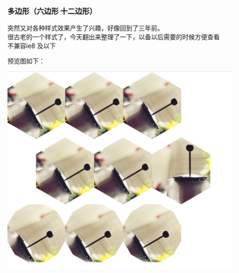 ### 多边形（六边形 十二边形）
<p>突然又对各种样式效果产生了兴趣，好像回到了三年前。<br>
很古老的一个样式了，今天翻出来整理了一下，以备以后需要的时候方便查看<br>
不兼容ie8 及以下</p>
预览图如下：

![image](https://raw.githubusercontent.com/495714201/Imgs-for-markdown/master/demo-polygon-01.png)


